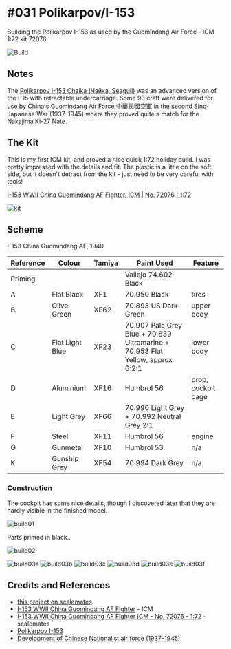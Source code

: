 # #031 Polikarpov/I-153

Building the Polikarpov I-153 as used by the Guomindang Air Force - ICM 1:72 kit 72076

![Build](./assets/I-153_build.jpg?raw=true)

## Notes

The [Polikarpov I-153 Chaika (Чайка, Seagull)](https://en.wikipedia.org/wiki/Polikarpov_I-153)
was an advanced version of the I-15 with retractable undercarriage.
Some 93 craft were delivered for use by
[China's Guomindang Air Force 中華民國空軍](https://en.wikipedia.org/wiki/Development_of_Chinese_Nationalist_air_force_(1937%E2%80%931945))
in the second Sino-Japanese War (1937–1945) where they proved quite a match for the Nakajima Ki-27 Nate.

## The Kit

This is my first ICM kit, and proved a nice quick 1:72 holiday build. I was pretty impressed with the details and fit.
The plastic is a little on the soft side, but it doesn't detract from the kit - just need to be very careful with tools!

[I-153 WWII China Guomindang AF Fighter, ICM | No. 72076 | 1:72](https://icm.com.ua/aviation/i-153-2/)

[![kit](./assets/kit.jpg?raw=true)](https://icm.com.ua/aviation/i-153-2/)

## Scheme

I-153 China Guomindang AF, 1940

| Reference | Colour          | Tamiya | Paint Used                       | Feature |
|-----------|-----------------|--------|----------------------------------|---------|
| Priming   |                 |        | Vallejo 74.602 Black             |  |
| A         | Flat Black      | XF1    | 70.950 Black                     | tires |
| B         | Olive Green     | XF62   | 70.893 US Dark Green             | upper body |
| C         | Flat Light Blue | XF23   | 70.907 Pale Grey Blue + 70.839 Ultramarine + 70.953 Flat Yellow, approx 6:2:1 | lower body |
| D         | Aluminium       | XF16   | Humbrol 56                       | prop, cockpit cage |
| E         | Light Grey      | XF66   | 70.990 Light Grey + 70.992 Neutral Grey 2:1 |  |
| F         | Steel           | XF11   | Humbrol 56                       | engine |
| G         | Gunmetal        | XF10   | Humbrol 53                       | n/a |
| K         | Gunship Grey    | XF54   | 70.994 Dark Grey                 | n/a |

### Construction

The cockpit has some nice details, though I discovered later that they are hardly visible in the finished model.

![build01](./assets/build01.jpg?raw=true)

Parts primed in black..

![build02](./assets/build02.jpg?raw=true)

![build03a](./assets/build03a.jpg?raw=true)
![build03b](./assets/build03b.jpg?raw=true)
![build03c](./assets/build03c.jpg?raw=true)
![build03d](./assets/build03d.jpg?raw=true)
![build03e](./assets/build03e.jpg?raw=true)
![build03f](./assets/build03f.jpg?raw=true)

## Credits and References

* [this project on scalemates](https://www.scalemates.com/profiles/mate.php?id=74137&p=projects&project=115624)
* [I-153 WWII China Guomindang AF Fighter](https://icm.com.ua/aviation/i-153-2/) - ICM
* [I-153 WWII China Guomindang AF Fighter ICM - No. 72076 - 1:72](https://www.scalemates.com/kits/icm-72076-i-153-wwii-china-guomindang-af-fighter--1191470) - scalemates
* [Polikarpov I-153](https://en.wikipedia.org/wiki/Polikarpov_I-153)
* [Development of Chinese Nationalist air force (1937–1945)](https://en.wikipedia.org/wiki/Development_of_Chinese_Nationalist_air_force_(1937%E2%80%931945))
